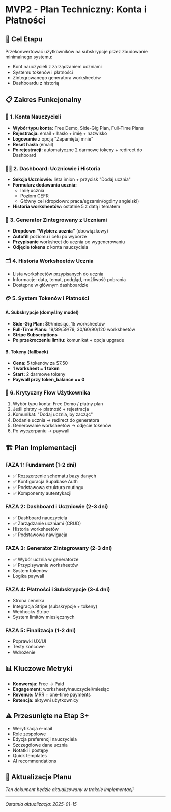 # MVP2 - Plan Techniczny: Konta i Płatności

## 🎯 Cel Etapu
Przekonwertować użytkowników na subskrypcje przez zbudowanie minimalnego systemu:
- Kont nauczycieli z zarządzaniem uczniami
- Systemu tokenów i płatności
- Zintegrowanego generatora worksheetów
- Dashboardu z historią

## 📋 Zakres Funkcjonalny

### 🔐 1. Konta Nauczycieli
- **Wybór typu konta:** Free Demo, Side-Gig Plan, Full-Time Plans
- **Rejestracja:** email + hasło + imię + nazwisko
- **Logowanie** z opcją "Zapamiętaj mnie"
- **Reset hasła** (email)
- **Po rejestracji:** automatyczne 2 darmowe tokeny + redirect do Dashboard

### 👨‍🎓 2. Dashboard: Uczniowie i Historia
- **Sekcja Uczniowie:** lista imion + przycisk "Dodaj ucznia"
- **Formularz dodawania ucznia:**
  - Imię ucznia
  - Poziom CEFR
  - Główny cel (dropdown: praca/egzamin/ogólny angielski)
- **Historia worksheetów:** ostatnie 5 z datą i tematem

### 🧾 3. Generator Zintegrowany z Uczniami
- **Dropdown "Wybierz ucznia"** (obowiązkowy)
- **Autofill** poziomu i celu po wyborze
- **Przypisanie** worksheet do ucznia po wygenerowaniu
- **Odjęcie tokena** z konta nauczyciela

### 🗂️ 4. Historia Worksheetów Ucznia
- Lista worksheetów przypisanych do ucznia
- Informacje: data, temat, podgląd, możliwość pobrania
- Dostępne w głównym dashboardzie

### 💳 5. System Tokenów i Płatności

#### A. Subskrypcje (domyślny model)
- **Side-Gig Plan:** $9/miesiąc, 15 worksheetów
- **Full-Time Plans:** $19/$39/$59/$79, 30/60/90/120 worksheetów
- **Stripe Subscriptions**
- **Po przekroczeniu limitu:** komunikat + opcja upgrade

#### B. Tokeny (fallback)
- **Cena:** 5 tokenów za $7.50
- **1 worksheet = 1 token**
- **Start:** 2 darmowe tokeny
- **Paywall przy token_balance == 0**

### 🔄 6. Krytyczny Flow Użytkownika
1. Wybór typu konta: Free Demo / płatny plan
2. Jeśli płatny → płatność + rejestracja
3. Komunikat: "Dodaj ucznia, by zacząć"
4. Dodanie ucznia → redirect do generatora
5. Generowanie worksheetów → odjęcie tokenów
6. Po wyczerpaniu → paywall

## 🏗️ Plan Implementacji

### FAZA 1: Fundament (1-2 dni)
- ✅ Rozszerzenie schematu bazy danych
- ✅ Konfiguracja Supabase Auth
- ✅ Podstawowa struktura routingu
- ✅ Komponenty autentykacji

### FAZA 2: Dashboard i Uczniowie (2-3 dni)
- ✅ Dashboard nauczyciela
- ✅ Zarządzanie uczniami (CRUD)
- Historia worksheetów
- ✅ Podstawowa nawigacja

### FAZA 3: Generator Zintegrowany (2-3 dni)
- ✅ Wybór ucznia w generatorze
- ✅ Przypisywanie worksheetów
- System tokenów
- Logika paywall

### FAZA 4: Płatności i Subskrypcje (3-4 dni)
- Strona cennika
- Integracja Stripe (subskrypcje + tokeny)
- Webhooks Stripe
- System limitów miesięcznych

### FAZA 5: Finalizacja (1-2 dni)
- Poprawki UX/UI
- Testy końcowe
- Wdrożenie

## 📊 Kluczowe Metryki
- **Konwersja:** Free → Paid
- **Engagement:** worksheety/nauczyciel/miesiąc
- **Revenue:** MRR + one-time payments
- **Retencja:** aktywni użytkownicy

## ⚠️ Przesunięte na Etap 3+
- Weryfikacja e-mail
- Role zespołowe
- Edycja preferencji nauczyciela
- Szczegółowe dane ucznia
- Notatki i postępy
- Quick templates
- AI recommendations

## 🔄 Aktualizacje Planu
*Ten dokument będzie aktualizowany w trakcie implementacji*

---
*Ostatnia aktualizacja: 2025-01-15*